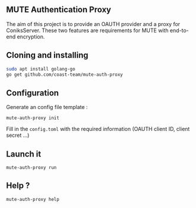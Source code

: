## MUTE Authentication Proxy

The aim of this project is to provide an OAUTH provider and a proxy for ConiksServer.
These two features are requirements for MUTE with end-to-end encryption.

## Cloning and installing

```sh
sudo apt install golang-go
go get github.com/coast-team/mute-auth-proxy
```

## Configuration

Generate an config file template :
```
mute-auth-proxy init
```

Fill in the `config.toml` with the required information (OAUTH client ID, client secret ...)

## Launch it

```
mute-auth-proxy run
```

## Help ?

```
mute-auth-proxy help
```
